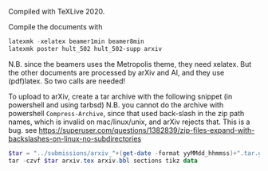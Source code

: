 Compiled with TeXLive 2020.

Compile the documents with

```powershell
latexmk -xelatex beamer1min beamer8min
latexmk poster hult_502 hult_502-supp arxiv
```

N.B. since the beamers uses the Metropolis theme, they need xelatex. But the other documents are processed by arXiv and AI, and they use (pdf)latex. So two calls are needed!

To upload to arXiv, create a tar archive with the following snippet (in powershell and using tarbsd)
N.B. you cannot do the archive with powershell `Compress-Archive`, since that used back-slash in the zip path names, which is invalid on mac/linux/unix, and arXiv rejects that. This is a bug. see https://superuser.com/questions/1382839/zip-files-expand-with-backslashes-on-linux-no-subdirectories

```powershell
$tar = "../submissions/arxiv_"+(get-date -format yyMMdd_hhmmss)+".tar.gz"
tar -czvf $tar arxiv.tex arxiv.bbl sections tikz data 
```
